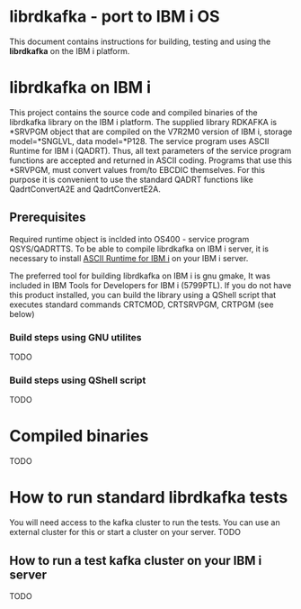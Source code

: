 librdkafka - port to IBM i OS
==================================================

This document contains instructions for building, testing and using the **librdkafka** on the IBM i platform.

# **librdkafka** on IBM i
This project contains the source code and compiled binaries of the librdkafka library on the IBM i platform. 
The supplied library RDKAFKA is *SRVPGM object that are compiled on the V7R2M0 version of IBM i, storage model=*SNGLVL, data model=*P128.
The service program uses ASCII Runtime for IBM i (QADRT). Thus, all text parameters of the service program functions are accepted and returned in ASCII coding. Programs that use this *SRVPGM, must convert values from/to EBCDIC themselves. For this purpose it is convenient to use the standard QADRT functions like QadrtConvertA2E and QadrtConvertE2A. 


## Prerequisites
Required runtime object is inclded into OS400 - service program QSYS/QADRTTS. To be able to compile librdkafka on IBM i server, 
it is necessary to install [ASCII Runtime for IBM i](https://www.ibm.com/support/pages/node/6258183) on your IBM i server.

The preferred tool for building librdkafka on IBM i is gnu gmake, It was included in IBM Tools for Developers for IBM i (5799PTL).
If you do not have this product installed, you can build the library using a QShell script that executes standard commands CRTCMOD, CRTSRVPGM, CRTPGM (see below)

### Build steps using GNU utilites
TODO

### Build steps using QShell script
TODO

# Compiled binaries
TODO

# How to run standard librdkafka tests
You will need access to the kafka cluster to run the tests. You can use an external cluster for this or start a cluster on your server. 
TODO

## How to run a test kafka cluster on your IBM i server 
TODO

